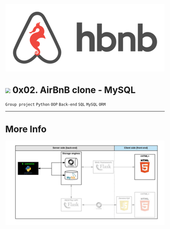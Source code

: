 ![img](images/hbnb_logo.png)
# <img src="https://iconape.com/wp-content/png_logo_vector/airbnb-2.png" width=30> 0x02. AirBnB clone - MySQL
`Group project` `Python` `OOP` `Back-end` `SQL` `MySQL` `ORM`
<hr/>

# More Info
![img](images/hbnb_step2.png)